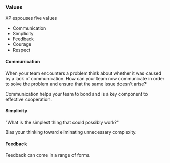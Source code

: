 ### Values

XP espouses five values

* Communication
* Simplicity
* Feedback
* Courage
* Respect

#### Communication

When your team encounters a problem think about whether it was caused by a lack of communication. How can your team now communicate in order to solve the problem and ensure that the same issue doesn't arise?

Communication helps your team to bond and is a key component to effective cooperation.

#### Simplicity

"What is the simplest thing that could possibly work?"

Bias your thinking toward eliminating unnecessary complexity. 

#### Feedback

Feedback can come in a range of forms.
